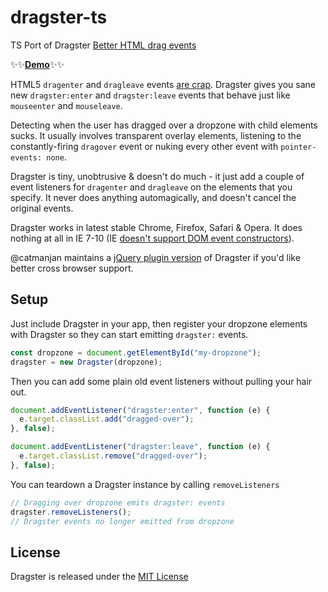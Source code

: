 # dragster-ts

TS Port of Dragster
[Better HTML drag events](https://github.com/bensmithett/dragster)

:sparkles::sparkles:**[Demo](http://bensmithett.github.io/dragster)**:sparkles::sparkles:

HTML5 `dragenter` and `dragleave` events
[are crap](http://www.quirksmode.org/blog/archives/2009/09/the_html5_drag.html).
Dragster gives you sane new `dragster:enter` and `dragster:leave` events that
behave just like `mouseenter` and `mouseleave`.

Detecting when the user has dragged over a dropzone with child elements sucks.
It usually involves transparent overlay elements, listening to the
constantly-firing `dragover` event or nuking every other event with
`pointer-events: none`.

Dragster is tiny, unobtrusive & doesn't do much - it just add a couple of event
listeners for `dragenter` and `dragleave` on the elements that you specify. It
never does anything automagically, and doesn't cancel the original events.

Dragster works in latest stable Chrome, Firefox, Safari & Opera. It does nothing
at all in IE 7-10 (IE
[doesn't support DOM event constructors](http://www.2ality.com/2013/06/triggering-events.html)).

@catmanjan maintains a
[jQuery plugin version](https://github.com/catmanjan/jquery-dragster) of
Dragster if you'd like better cross browser support.

## Setup

Just include Dragster in your app, then register your dropzone elements with
Dragster so they can start emitting `dragster:` events.

```javascript
const dropzone = document.getElementById("my-dropzone");
dragster = new Dragster(dropzone);
```

Then you can add some plain old event listeners without pulling your hair out.

```javascript
document.addEventListener("dragster:enter", function (e) {
  e.target.classList.add("dragged-over");
}, false);

document.addEventListener("dragster:leave", function (e) {
  e.target.classList.remove("dragged-over");
}, false);
```

You can teardown a Dragster instance by calling `removeListeners`

```javascript
// Dragging over dropzone emits dragster: events
dragster.removeListeners();
// Dragster events no longer emitted from dropzone
```

## License

Dragster is released under the [MIT License](http://ben.mit-license.org/)
